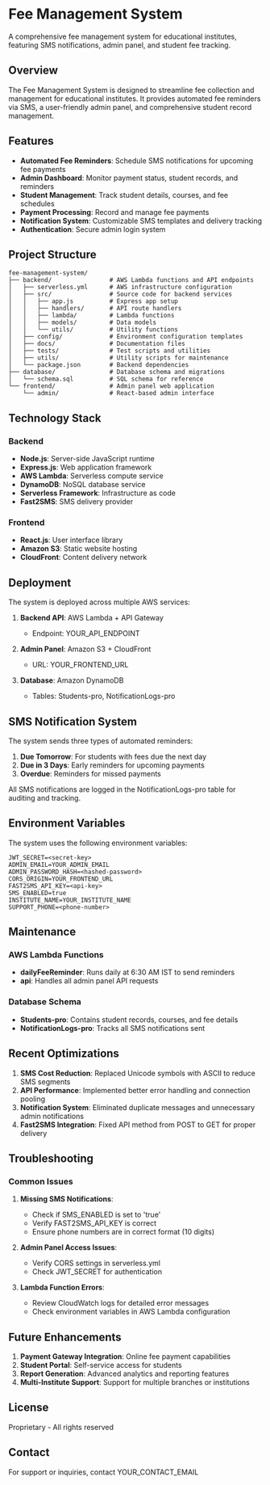 # Fee Management System

A comprehensive fee management system for educational institutes, featuring SMS notifications, admin panel, and student fee tracking.

## Overview

The Fee Management System is designed to streamline fee collection and management for educational institutes. It provides automated fee reminders via SMS, a user-friendly admin panel, and comprehensive student record management.

## Features

- **Automated Fee Reminders**: Schedule SMS notifications for upcoming fee payments
- **Admin Dashboard**: Monitor payment status, student records, and reminders
- **Student Management**: Track student details, courses, and fee schedules
- **Payment Processing**: Record and manage fee payments
- **Notification System**: Customizable SMS templates and delivery tracking
- **Authentication**: Secure admin login system

## Project Structure

```
fee-management-system/
├── backend/                # AWS Lambda functions and API endpoints
│   ├── serverless.yml      # AWS infrastructure configuration
│   ├── src/                # Source code for backend services
│   │   ├── app.js          # Express app setup
│   │   ├── handlers/       # API route handlers
│   │   ├── lambda/         # Lambda functions
│   │   ├── models/         # Data models
│   │   └── utils/          # Utility functions
│   ├── config/             # Environment configuration templates
│   ├── docs/               # Documentation files
│   ├── tests/              # Test scripts and utilities
│   ├── utils/              # Utility scripts for maintenance
│   └── package.json        # Backend dependencies
├── database/               # Database schema and migrations
│   └── schema.sql          # SQL schema for reference
└── frontend/               # Admin panel web application
    └── admin/              # React-based admin interface
```

## Technology Stack

### Backend
- **Node.js**: Server-side JavaScript runtime
- **Express.js**: Web application framework
- **AWS Lambda**: Serverless compute service
- **DynamoDB**: NoSQL database service
- **Serverless Framework**: Infrastructure as code
- **Fast2SMS**: SMS delivery provider

### Frontend
- **React.js**: User interface library
- **Amazon S3**: Static website hosting
- **CloudFront**: Content delivery network

## Deployment

The system is deployed across multiple AWS services:

1. **Backend API**: AWS Lambda + API Gateway
   - Endpoint: YOUR_API_ENDPOINT

2. **Admin Panel**: Amazon S3 + CloudFront
   - URL: YOUR_FRONTEND_URL

3. **Database**: Amazon DynamoDB
   - Tables: Students-pro, NotificationLogs-pro

## SMS Notification System

The system sends three types of automated reminders:

1. **Due Tomorrow**: For students with fees due the next day
2. **Due in 3 Days**: Early reminders for upcoming payments
3. **Overdue**: Reminders for missed payments

All SMS notifications are logged in the NotificationLogs-pro table for auditing and tracking.

## Environment Variables

The system uses the following environment variables:

```
JWT_SECRET=<secret-key>
ADMIN_EMAIL=YOUR_ADMIN_EMAIL
ADMIN_PASSWORD_HASH=<hashed-password>
CORS_ORIGIN=YOUR_FRONTEND_URL
FAST2SMS_API_KEY=<api-key>
SMS_ENABLED=true
INSTITUTE_NAME=YOUR_INSTITUTE_NAME
SUPPORT_PHONE=<phone-number>
```

## Maintenance

### AWS Lambda Functions

- **dailyFeeReminder**: Runs daily at 6:30 AM IST to send reminders
- **api**: Handles all admin panel API requests

### Database Schema

- **Students-pro**: Contains student records, courses, and fee details
- **NotificationLogs-pro**: Tracks all SMS notifications sent

## Recent Optimizations

1. **SMS Cost Reduction**: Replaced Unicode symbols with ASCII to reduce SMS segments
2. **API Performance**: Implemented better error handling and connection pooling
3. **Notification System**: Eliminated duplicate messages and unnecessary admin notifications
4. **Fast2SMS Integration**: Fixed API method from POST to GET for proper delivery

## Troubleshooting

### Common Issues

1. **Missing SMS Notifications**:
   - Check if SMS_ENABLED is set to 'true'
   - Verify FAST2SMS_API_KEY is correct
   - Ensure phone numbers are in correct format (10 digits)

2. **Admin Panel Access Issues**:
   - Verify CORS settings in serverless.yml
   - Check JWT_SECRET for authentication

3. **Lambda Function Errors**:
   - Review CloudWatch logs for detailed error messages
   - Check environment variables in AWS Lambda configuration

## Future Enhancements

1. **Payment Gateway Integration**: Online fee payment capabilities
2. **Student Portal**: Self-service access for students
3. **Report Generation**: Advanced analytics and reporting features
4. **Multi-Institute Support**: Support for multiple branches or institutions

## License

Proprietary - All rights reserved

## Contact

For support or inquiries, contact YOUR_CONTACT_EMAIL
